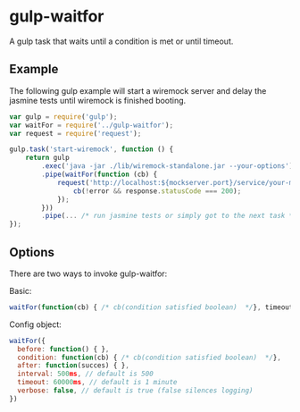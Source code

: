 gulp-waitfor
=========

A gulp task that waits until a condition is met or until timeout.

## Example

The following gulp example will start a wiremock server and delay the jasmine tests until wiremock is finished booting.

```javascript
var gulp = require('gulp');
var waitFor = require('../gulp-waitfor');
var request = require('request');

gulp.task('start-wiremock', function () {
    return gulp
        .exec('java -jar ./lib/wiremock-standalone.jar --your-options')
        .pipe(waitFor(function (cb) {
            request('http://localhost:${mockserver.port}/service/your-mock-service', function (error, response) {
                cb(!error && response.statusCode === 200);
            });
        }))
        .pipe(... /* run jasmine tests or simply got to the next task */);
});
```

## Options

There are two ways to invoke gulp-waitfor:

Basic: 

```javascript
waitFor(function(cb) { /* cb(condition satisfied boolean)  */}, timeoutMs, intervalMs)
```

Config object:

```javascript
waitFor({
  before: function() { },
  condition: function(cb) { /* cb(condition satisfied boolean)  */},
  after: function(succes) { },
  interval: 500ms, // default is 500
  timeout: 60000ms, // default is 1 minute
  verbose: false, // default is true (false silences logging)
})
```
